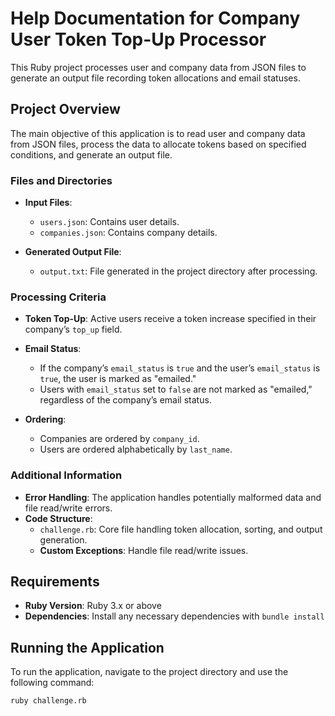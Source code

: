 # Help Documentation for Company User Token Top-Up Processor

This Ruby project processes user and company data from JSON files to generate an output file recording token allocations and email statuses.

## Project Overview

The main objective of this application is to read user and company data from JSON files, process the data to allocate tokens based on specified conditions, and generate an output file.

### Files and Directories
- **Input Files**:
    - `users.json`: Contains user details.
    - `companies.json`: Contains company details.

- **Generated Output File**:
    - `output.txt`: File generated in the project directory after processing.

### Processing Criteria

- **Token Top-Up**: Active users receive a token increase specified in their company’s `top_up` field.
- **Email Status**:
    - If the company’s `email_status` is `true` and the user’s `email_status` is `true`, the user is marked as "emailed."
    - Users with `email_status` set to `false` are not marked as "emailed," regardless of the company’s email status.

- **Ordering**:
    - Companies are ordered by `company_id`.
    - Users are ordered alphabetically by `last_name`.

### Additional Information

- **Error Handling**: The application handles potentially malformed data and file read/write errors.
- **Code Structure**:
    - `challenge.rb`: Core file handling token allocation, sorting, and output generation.
    - **Custom Exceptions**: Handle file read/write issues.

## Requirements

- **Ruby Version**: Ruby 3.x or above
- **Dependencies**: Install any necessary dependencies with `bundle install`

## Running the Application

To run the application, navigate to the project directory and use the following command:

```bash
ruby challenge.rb
